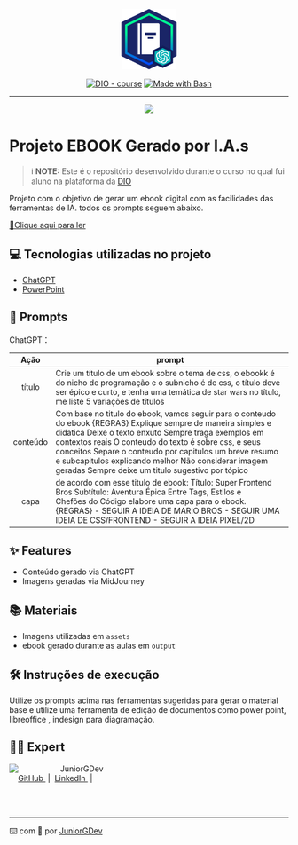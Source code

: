 <p align="center">
    <img width="100" src=".github/assets/banner.png">
</p>


<p align="center">
<a href="https://dio.me/"><img src="https://img.shields.io/badge/DIO-Course-28DA77?logo=youtube" alt="DIO - course"></a>
<a href="https://www.gnu.org/software/bash/" title="Go to Bash homepage"><img src="https://img.shields.io/badge/Prompt-Project-blue?logo=gnu-bash&amp;logoColor=white" alt="Made with Bash"></a></p>

-------


<p align="center">
<img 
    src="./assets/cover.png"
    width="400"  
/>
</p>

# Projeto EBOOK Gerado por I.A.s


 > ℹ️ **NOTE:** Este é o repositório desenvolvido durante o curso no qual fui aluno na plataforma da [DIO](https://dio.me)

Projeto com o objetivo de gerar um ebook digital com as facilidades das ferramentas de IA. todos os prompts
seguem abaixo.

<a href="https://github.com/JuniorGDev/prompts-recipe-to-create-a-ebook/blob/main/output/template-ebook-V2.pdf" title="View PDF now"> 📕Clique aqui para ler</a>

## 💻 Tecnologias utilizadas no projeto

- [ChatGPT](https://chat.openai.com/)
- [PowerPoint](https://www.microsoft.com/en/microsoft-365/powerpoint)

## 🧠 Prompts


ChatGPT：

|   Ação   | prompt                                                                                                                                                                                                                                                                         |
| :------: | ------------------------------------------------------------------------------------------------------------------------------------------------------------------------------------------------------------------------------------------------------------------------------ |
|  título  | Crie um título de um ebook sobre o tema de css, o ebookk é do nicho de programação e o subnicho é de css, o título deve ser épico e curto, e tenha uma temática de star wars no título, me liste 5 variações de títulos                                                        |
| conteúdo | Com base no titulo do ebook, vamos seguir para o conteudo do ebook {REGRAS} Explique sempre de maneira simples e didatica Deixe o texto enxuto Sempre traga exemplos em contextos reais O conteudo do texto é sobre css, e seus conceitos Separe o conteudo por capitulos um breve resumo e subcapitulos explicando melhor Não considerar imagem geradas Sempre deixe um titulo sugestivo por tópico
|   capa   | de acordo com esse titulo de ebook: Título: Super Frontend Bros Subtítulo: Aventura Épica Entre Tags, Estilos e Chefões do Código elabore uma capa para o ebook. {REGRAS} - SEGUIR A IDEIA DE MARIO BROS - SEGUIR UMA IDEIA DE CSS/FRONTEND - SEGUIR A IDEIA PIXEL/2D

## ✨ Features

- Conteúdo gerado via ChatGPT
- Imagens geradas via MidJourney

## 📚 Materiais

- Imagens utilizadas em `assets`
- ebook gerado durante as aulas em `output`

## 🛠️ Instruções de execução

Utilize os prompts acima nas ferramentas sugeridas para gerar o material base e utilize uma ferramenta de edição de documentos como power point, libreoffice , indesign para diagramação.

## 👨‍💻 Expert

<p>
    <img 
      align=left 
      margin=10 
      width=80 
      src="https://avatars.githubusercontent.com/u/69334551?v=4"
    />
    <p>&nbsp&nbsp&nbspJuniorGDev<br>
    &nbsp&nbsp&nbsp
    <a 
        href="https://github.com/JuniorGDev">
        GitHub
    </a>
    &nbsp;|&nbsp;
    <a 
        href="https://www.linkedin.com/in/geová-josé-da-silva-junior-27933342">
        LinkedIn
    </a>
    &nbsp;|&nbsp;</p>
</p>
<br/><br/>
<p>

---

⌨️ com 💜 por [JuniorGDev](https://github.com/JuniorGDev)